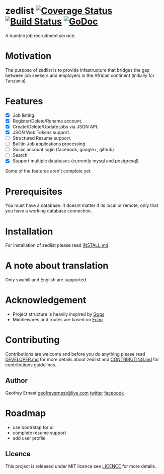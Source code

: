 zedlist [![Coverage Status](https://coveralls.io/repos/gernest/zedlist/badge.svg?branch=master&service=github)](https://coveralls.io/github/gernest/zedlist?branch=master) [![Build Status](https://travis-ci.org/gernest/zedlist.svg?branch=master)](https://travis-ci.org/gernest/zedlist) [![GoDoc](https://godoc.org/github.com/gernest/zedlist?status.svg)](https://godoc.org/github.com/gernest/zedlist)
========
A humble job recruitment service.

# Motivation
The purpose of zedlist is to provide infastructure that bridges the gap between job seekers and employers in the African continent (initially for Tanzania).

# Features
* [x] Job listing.
* [x] Register/Delete/Rename account.
* [x] Create/Delete/Update jobs via JSON API.
* [x] JSON Web Tokens support.
* [ ] Structured Resume support.
* [ ] Builtin Job applications processing.
* [ ] Social account login (facebook, google+, github)
* [ ] Search.
* [x] Support multiple databases (currently mysql and postgresql) 

Some of the features aren't complete yet.

# Prerequisites

You must have a database. It doesnt matter if its local or remote, only that you have a working database connection.


# Installation

For installation of zedlist please read [INSTALL.md](INSTALL.md)


# A note about translation
Only swahili and English are supported

# Acknowledgement

* Project structure is heavily inspired by [Gogs](https://github.com/gogits/gogs)
* Middlewares and routes are based on [Echo](https://github.com/labstack/echo)


# Contributing

Contributions are welcome and before you do anything please read [DEVELOPER.md](DEVELOPER.md) for more details about zedlist and [CONTRIBUTING.md](CONTRIBUTING.md) for contributions guidelines.

## Author
Geofrey Ernest <geofreyernest@live.com>
[twitter](https://twitter.com/gernesti)
[facebook](https://www.facebook.com/geofrey.ernest.35)



# Roadmap

* use bootrstap for ui
* complete resume support
* add user profile


## Licence
This project is released under MIT licence see [LICENCE](LICENCE) for more details.
